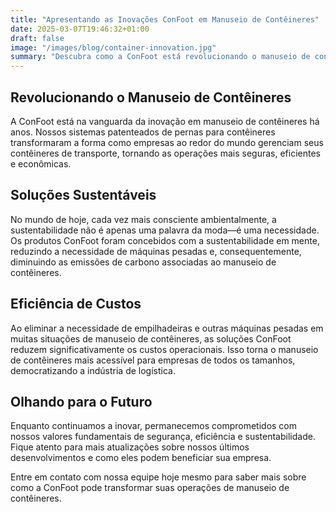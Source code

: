 ```yaml
---
title: "Apresentando as Inovações ConFoot em Manuseio de Contêineres"
date: 2025-03-07T19:46:32+01:00
draft: false
image: "/images/blog/container-innovation.jpg"
summary: "Descubra como a ConFoot está revolucionando o manuseio de contêineres com nossas mais recentes inovações e soluções sustentáveis."
---
```


## Revolucionando o Manuseio de Contêineres

A ConFoot está na vanguarda da inovação em manuseio de contêineres há anos. Nossos sistemas patenteados de pernas para contêineres transformaram a forma como empresas ao redor do mundo gerenciam seus contêineres de transporte, tornando as operações mais seguras, eficientes e econômicas.

## Soluções Sustentáveis

No mundo de hoje, cada vez mais consciente ambientalmente, a sustentabilidade não é apenas uma palavra da moda—é uma necessidade. Os produtos ConFoot foram concebidos com a sustentabilidade em mente, reduzindo a necessidade de máquinas pesadas e, consequentemente, diminuindo as emissões de carbono associadas ao manuseio de contêineres.

## Eficiência de Custos

Ao eliminar a necessidade de empilhadeiras e outras máquinas pesadas em muitas situações de manuseio de contêineres, as soluções ConFoot reduzem significativamente os custos operacionais. Isso torna o manuseio de contêineres mais acessível para empresas de todos os tamanhos, democratizando a indústria de logística.

## Olhando para o Futuro

Enquanto continuamos a inovar, permanecemos comprometidos com nossos valores fundamentais de segurança, eficiência e sustentabilidade. Fique atento para mais atualizações sobre nossos últimos desenvolvimentos e como eles podem beneficiar sua empresa.

Entre em contato com nossa equipe hoje mesmo para saber mais sobre como a ConFoot pode transformar suas operações de manuseio de contêineres.